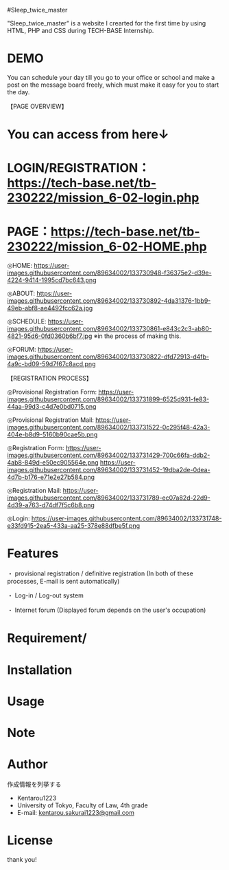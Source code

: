 #Sleep_twice_master

"Sleep_twice_master" is a website I crearted for the first time by using HTML, PHP and CSS during TECH-BASE Internship.

# DEMO

You can schedule your day till you go to your office or school and make a post on the message board freely, which must make it easy for you to start the day.

【PAGE OVERVIEW】
# You can access from here↓
# LOGIN/REGISTRATION：https://tech-base.net/tb-230222/mission_6-02-login.php 
# PAGE：https://tech-base.net/tb-230222/mission_6-02-HOME.php


◎HOME: 
https://user-images.githubusercontent.com/89634002/133730948-f36375e2-d39e-4224-9414-1995cd7bc643.png

◎ABOUT: 
https://user-images.githubusercontent.com/89634002/133730892-4da31376-1bb9-49eb-abf8-ae4492fcc62a.jpg

◎SCHEDULE: 
https://user-images.githubusercontent.com/89634002/133730861-e843c2c3-ab80-4821-95d6-0fd0360b6bf7.jpg 
※in the process of making this.

◎FORUM: 
https://user-images.githubusercontent.com/89634002/133730822-dfd72913-d4fb-4a9c-bd09-59d7f67c8acd.png

【REGISTRATION PROCESS】

◎Provisional Registration Form: 
  https://user-images.githubusercontent.com/89634002/133731899-6525d931-fe83-44aa-99d3-c4d7e0bd0715.png

◎Provisional Registration Mail:
  https://user-images.githubusercontent.com/89634002/133731522-0c295f48-42a3-404e-b8d9-5160b90cae5b.png

◎Registration Form:
  https://user-images.githubusercontent.com/89634002/133731429-700c66fa-ddb2-4ab8-849d-e50ec905564e.png
  https://user-images.githubusercontent.com/89634002/133731452-19dba2de-0dea-4d7b-b176-e71e2e27b584.png

◎Registration Mail:
  https://user-images.githubusercontent.com/89634002/133731789-ec07a82d-22d9-4d39-a763-d74df7f5c6b8.png

◎Login: 
  https://user-images.githubusercontent.com/89634002/133731748-e33fd915-2ea5-433a-aa25-378e88dfbe5f.png
 
# Features

・ provisional registration / definitive registration (In both of these processes, E-mail is sent automatically)

・ Log-in / Log-out system

・ Internet forum (Displayed forum depends on the user's occupation)
 
# Requirement/

 
# Installation
 
 
# Usage


# Note
 
 
# Author
 
作成情報を列挙する
 
* Kentarou1223
* University of Tokyo, Faculty of Law, 4th grade
* E-mail: kentarou.sakurai1223@gmail.com
 
# License

thank you!
